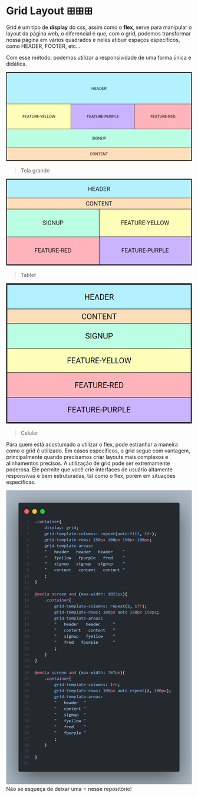 
# Grid Layout ⊞⊞⊞

Grid é um tipo de **display** do css, assim como o **flex**, serve para manipular o layout da página web, o diferencial é que, com o grid, podemos transformar nossa página em vários quadrados e neles atibuir espaços específicos, como HEADER, FOOTER, etc...

Com esse método, podemos utilizar a responsividade de uma forma única e didática.

![Página 1](./images/page1.png)
> Tela grande

![Página 2](./images/page2.png)
> Tablet

![Página 3](./images/page3.png)
> Celular

Para quem está acostumado a utilizar o flex, pode estranhar a maneira como o grid é utilizado. Em casos específicos, o grid segue com vantagem, principalmente quando precisamos criar layouts mais complexos e alinhamentos precisos. A utilização de grid pode ser extremamente poderosa. Ele permite que você crie interfaces de usuário altamente responsivas e bem estruturadas, tal como o flex, porém em situações específicas.

![Css](./images/code.png)
Não se esqueça de deixar uma ⭐ nesse repositório!